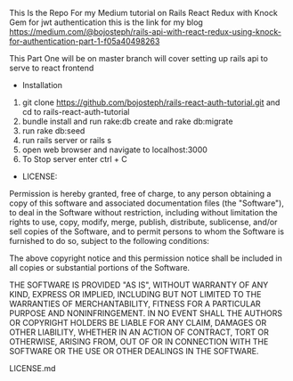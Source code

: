 This Is the Repo For my Medium tutorial on Rails React Redux with Knock Gem for jwt authentication 
this is the link for my blog https://medium.com/@bojosteph/rails-api-with-react-redux-using-knock-for-authentication-part-1-f05a40498263

This Part One will be on master branch will cover setting up rails api to serve to react frontend 


* Installation
1. git clone https://github.com/bojosteph/rails-react-auth-tutorial.git and cd to rails-react-auth-tutorial
2. bundle install and run rake:db create and rake db:migrate
3. run rake db:seed
4. run rails server or rails s 
5. open web browser and navigate to localhost:3000
6. To Stop server enter ctrl + C 

* LICENSE:

Permission is hereby granted, free of charge, to any person obtaining a copy of this software and associated documentation files (the "Software"), to deal in the Software without restriction, including without limitation the rights to use, copy, modify, merge, publish, distribute, sublicense, and/or sell copies of the Software, and to permit persons to whom the Software is furnished to do so, subject to the following conditions:


The above copyright notice and this permission notice shall be included in all copies or substantial portions of the Software.


THE SOFTWARE IS PROVIDED "AS IS", WITHOUT WARRANTY OF ANY KIND, EXPRESS OR IMPLIED, INCLUDING BUT NOT LIMITED TO THE WARRANTIES OF MERCHANTABILITY, FITNESS FOR A PARTICULAR PURPOSE AND NONINFRINGEMENT. IN NO EVENT SHALL THE AUTHORS OR COPYRIGHT HOLDERS BE LIABLE FOR ANY CLAIM, DAMAGES OR OTHER LIABILITY, WHETHER IN AN ACTION OF CONTRACT, TORT OR OTHERWISE, ARISING FROM, OUT OF OR IN CONNECTION WITH THE SOFTWARE OR THE USE OR OTHER DEALINGS IN THE SOFTWARE.


LICENSE.md

